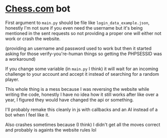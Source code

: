 # [Chess.com](https://www.chess.com/home) bot

First argument to `main.py` should be file like `login_data_example.json`,
honestly I'm not sure if you even need the username but it's
being mentioned in the sent requests so not providing a proper one
will either not work or crash the website.

(providing an username and password used to work but then it 
started asking for those verify-you're-human things so getting
the PHPSESSID was a workaround)

If you change some variable (in `main.py` I think) it will 
wait for an incoming challenge to your account and accept it
instead of searching for a random player.

This whole thing is a mess because I was reversing the website
while writing the code, honestly I have no idea how it still
works after like over a year, I figured they would have changed
the api or something.

I'll probably remake this cleanly in js with callbacks and an AI
instead of a bot when I feel like it.

Also crashes sometimes because (I think) I didn't get all
the moves correct and probably is againts the website rules lol 
